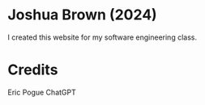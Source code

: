 # Joshua Brown (2024)
I created this website for my software engineering class.

# Credits
Eric Pogue
ChatGPT
